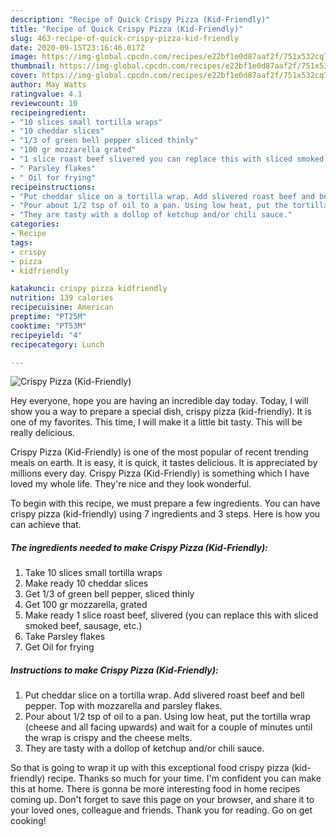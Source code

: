```yaml
---
description: "Recipe of Quick Crispy Pizza (Kid-Friendly)"
title: "Recipe of Quick Crispy Pizza (Kid-Friendly)"
slug: 463-recipe-of-quick-crispy-pizza-kid-friendly
date: 2020-09-15T23:16:46.017Z
image: https://img-global.cpcdn.com/recipes/e22bf1e0d87aaf2f/751x532cq70/crispy-pizza-kid-friendly-recipe-main-photo.jpg
thumbnail: https://img-global.cpcdn.com/recipes/e22bf1e0d87aaf2f/751x532cq70/crispy-pizza-kid-friendly-recipe-main-photo.jpg
cover: https://img-global.cpcdn.com/recipes/e22bf1e0d87aaf2f/751x532cq70/crispy-pizza-kid-friendly-recipe-main-photo.jpg
author: May Watts
ratingvalue: 4.1
reviewcount: 10
recipeingredient:
- "10 slices small tortilla wraps"
- "10 cheddar slices"
- "1/3 of green bell pepper sliced thinly"
- "100 gr mozzarella grated"
- "1 slice roast beef slivered you can replace this with sliced smoked beef sausage etc"
- " Parsley flakes"
- " Oil for frying"
recipeinstructions:
- "Put cheddar slice on a tortilla wrap. Add slivered roast beef and bell pepper. Top with mozzarella and parsley flakes."
- "Pour about 1/2 tsp of oil to a pan. Using low heat, put the tortilla wrap (cheese and all facing upwards) and wait for a couple of minutes until the wrap is crispy and the cheese melts."
- "They are tasty with a dollop of ketchup and/or chili sauce."
categories:
- Recipe
tags:
- crispy
- pizza
- kidfriendly

katakunci: crispy pizza kidfriendly 
nutrition: 139 calories
recipecuisine: American
preptime: "PT25M"
cooktime: "PT53M"
recipeyield: "4"
recipecategory: Lunch

---
```



![Crispy Pizza (Kid-Friendly)](https://img-global.cpcdn.com/recipes/e22bf1e0d87aaf2f/751x532cq70/crispy-pizza-kid-friendly-recipe-main-photo.jpg)

Hey everyone, hope you are having an incredible day today. Today, I will show you a way to prepare a special dish, crispy pizza (kid-friendly). It is one of my favorites. This time, I will make it a little bit tasty. This will be really delicious.

Crispy Pizza (Kid-Friendly) is one of the most popular of recent trending meals on earth. It is easy, it is quick, it tastes delicious. It is appreciated by millions every day. Crispy Pizza (Kid-Friendly) is something which I have loved my whole life. They're nice and they look wonderful.




To begin with this recipe, we must prepare a few ingredients. You can have crispy pizza (kid-friendly) using 7 ingredients and 3 steps. Here is how you can achieve that.

<!--inarticleads1-->

##### The ingredients needed to make Crispy Pizza (Kid-Friendly):

1. Take 10 slices small tortilla wraps
1. Make ready 10 cheddar slices
1. Get 1/3 of green bell pepper, sliced thinly
1. Get 100 gr mozzarella, grated
1. Make ready 1 slice roast beef, slivered (you can replace this with sliced smoked beef, sausage, etc.)
1. Take  Parsley flakes
1. Get  Oil for frying




<!--inarticleads2-->

##### Instructions to make Crispy Pizza (Kid-Friendly):

1. Put cheddar slice on a tortilla wrap. Add slivered roast beef and bell pepper. Top with mozzarella and parsley flakes.
1. Pour about 1/2 tsp of oil to a pan. Using low heat, put the tortilla wrap (cheese and all facing upwards) and wait for a couple of minutes until the wrap is crispy and the cheese melts.
1. They are tasty with a dollop of ketchup and/or chili sauce.




So that is going to wrap it up with this exceptional food crispy pizza (kid-friendly) recipe. Thanks so much for your time. I'm confident you can make this at home. There is gonna be more interesting food in home recipes coming up. Don't forget to save this page on your browser, and share it to your loved ones, colleague and friends. Thank you for reading. Go on get cooking!
